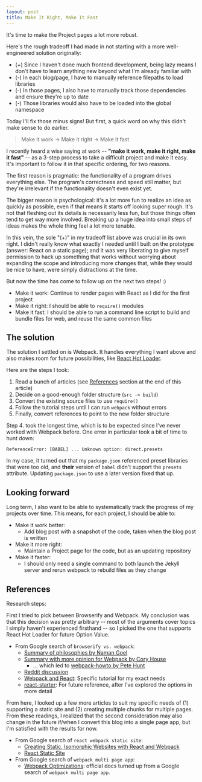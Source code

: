 ```yaml
---
layout: post
title: Make It Right, Make It Fast
---
```


It's time to make the Project pages a lot more robust.

Here's the rough tradeoff I had made in not starting with a more
well-engineered solution originally:

* (+) Since I haven't done much frontend development, being lazy means I don't
  have to learn anything new beyond what I'm already familiar with
* (-) In each blog/page, I have to manually reference filepaths to load libraries
* (-) In those pages, I also have to manually track those dependencies and ensure
  they're up to date
* (-) Those libraries would also have to be loaded into the global namespace

<div id="read-more" />

Today I'll fix those minus signs! But first, a quick word on why this didn't
make sense to do earlier.

<!-- more -->

<blockquote>
Make it work -> Make it right -> Make it fast
</blockquote>

I recently heard a wise saying at work -- **"make it work, make it right, make
it fast"** -- as a 3-step process to take a difficult project and make it easy.
It's important to follow it in that specific ordering, for two reasons.

The first reason is pragmatic: the functionality of a program drives everything
else. The program's correctness and speed still matter, but they're irrelevant
if the functionality doesn't even exist yet.

The bigger reason is psychological: it's a lot more fun to realize an idea as
quickly as possible, even if that means it starts off looking super rough. It's
not that fleshing out its details is necessarily less fun, but those things
often tend to get way more involved. Breaking up a huge idea into small steps of
ideas makes the whole thing feel a lot more tenable.

In this vein, the sole "(+)" in my tradeoff list above was crucial in its own
right. I didn't really know what exactly I needed until I built on the prototype
(answer: React on a static page); and it was very liberating to give myself
permission to hack up something that works without worrying about expanding the
scope and introducing more changes that, while they would be nice to have, were
simply distractions at the time.

But now the time has come to follow up on the next two steps! :)

* Make it work: Continue to render pages with React as I did for the first 
  project
* Make it right: I should be able to `require()` modules
* Make it fast: I should be able to run a command line script to build and 
  bundle files for web, and reuse the same common files

## The solution

The solution I settled on is Webpack. It handles everything I want above and
also makes room for future possibilities, like [React Hot Loader](
https://github.com/gaearon/react-hot-loader).

Here are the steps I took:

1. Read a bunch of articles (see [References](#references) section at the end of
   this article)
2. Decide on a good-enough folder structure (`src -> build`)
3. Convert the existing source files to use `require()`
4. Follow the tutorial steps until I can run `webpack` without errors
5. Finally, convert references to point to the new folder structure

Step 4. took the longest time, which is to be expected since I've never worked
with Webpack before. One error in particular took a bit of time to hunt down:

```
ReferenceError: [BABEL] ... Unknown option: direct.presets
```

In my case, it turned out that my `package.json` referenced preset libraries
that were too old, and **their** version of `babel` didn't support the `presets`
attribute. Updating `package.json` to use a later version fixed that up.

## Looking forward

Long term, I also want to be able to systematically track the progress of my
projects over time. This means, for each project, I should be able to:

* Make it work better:
    * Add blog post with a snapshot of the code, taken when the blog post is written
* Make it more right:
    * Maintain a Project page for the code, but as an updating repository
* Make it faster:
    * I should only need a single command to both launch the Jekyll server and
      rerun webpack to rebuild files as they change

## References

Research steps:

First I tried to pick between Browserify and Webpack. My conclusion was that
this decision was pretty arbitrary -- most of the arguments cover topics I 
simply haven't experienced firsthand -- so I picked the one that supports
React Hot Loader for future Option Value.

* From Google search of `browserify vs. webpack`:
    * [Summary of philosophies by Naman Goel](http://blog.namangoel.com/browserify-vs-webpack-js-drama)
    * [Summary with more opinion for Webpack by Cory House](https://medium.com/@housecor/browserify-vs-webpack-b3d7ca08a0a9)
        * ... which led to [webpack-howto by Pete Hunt](https://github.com/petehunt/webpack-howto)
    * [Reddit discussion](https://www.reddit.com/r/reactjs/comments/30at04/webpack_vs_browserify_whats_best_for_react/)
    * [Webpack and React](http://survivejs.com/webpack_react/webpack_and_react/):
      Specific tutorial for my exact needs
    * [react-starter](https://github.com/webpack/react-starter): For future
      reference, after I've explored the options in more detail

From here, I looked up a few more articles to suit my specific needs of (1)
supporting a static site and (2) creating multiple chunks for multiple pages.
From these readings, I realized that the second consideration may also change
in the future if/when I convert this blog into a single page app, but I'm
satisfied with the results for now.

* From Google search of `react webpack static site`:
    * [Creating Static, Isomorphic Websites with React and Webpack](http://www.qimingweng.com/writing/webpack-static-render)
    * [React Static Site](http://braddenver.com/blog/2015/react-static-site.html)
* From Google search of `webpack multi page app`:
    * [Webpack Optimizations](https://webpack.github.io/docs/optimization.html):
      official docs turned up from a Google search of `webpack multi page app`.
